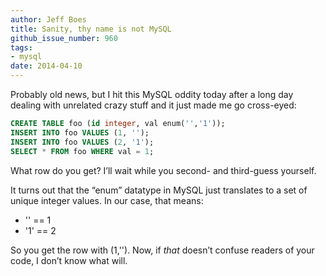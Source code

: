 ```yaml
---
author: Jeff Boes
title: Sanity, thy name is not MySQL
github_issue_number: 960
tags:
- mysql
date: 2014-04-10
---
```


Probably old news, but I hit this MySQL oddity today after a long day dealing with unrelated crazy stuff and it just made me go cross-eyed:

```sql
CREATE TABLE foo (id integer, val enum('','1'));
INSERT INTO foo VALUES (1, '');
INSERT INTO foo VALUES (2, '1');
SELECT * FROM foo WHERE val = 1;
```

What row do you get? I’ll wait while you second- and third-guess yourself.

It turns out that the “enum” datatype in MySQL just translates to a set of unique integer values. In our case, that means:

- '' == 1 
- '1' == 2 

So you get the row with (1,''). Now, if *that* doesn’t confuse readers of your code, I don’t know what will.


